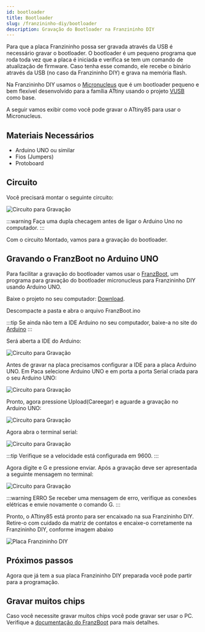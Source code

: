 ```yaml
---
id: bootloader
title: Bootloader
slug: /franzininho-diy/bootloader
description: Gravação do Bootloader na Franzininho DIY
---
```


Para que a placa Franzininho possa ser gravada através da USB é necessário gravar o bootloader. O bootloader é um pequeno programa que roda toda vez que a placa é iniciada e verifica se tem um comando de atualização de firmware. Caso tenha esse comando, ele recebe o binário através da USB (no caso da Franzininho DIY) e grava na memória flash.

Na Franzininho DIY usamos o [Micronucleus](https://github.com/micronucleus/micronucleus/blob/master/Devices_with_Micronucleus.md) que é um bootloader pequeno e bem flexível desenvolvido para a família ATtiny usando o projeto [VUSB](https://www.obdev.at/products/vusb/index.html) como base.

A seguir vamos exibir como você pode gravar o ATtiny85 para usar o Micronucleus.

## Materiais Necessários

* Arduino UNO ou similar
* Fios \(Jumpers\)
* Protoboard

## Circuito

Você precisará montar o seguinte circuito:

![Circuito para Gravação](img/bootloader/circuito.png)

:::warning Faça uma dupla checagem antes de ligar o Arduino Uno no computador.
:::

Com o circuito Montado, vamos para a gravação do bootloader.

## Gravando o FranzBoot no Arduino UNO

Para facilitar a gravação do bootloader vamos usar o [FranzBoot](https://github.com/Franzininho/FranzBoot), um programa para gravação do bootloader micronucleus para Franzininho DIY usando Arduino UNO.

Baixe o projeto no seu computador: [Download](https://github.com/Franzininho/FranzBoot/archive/refs/heads/main.zip).

Descompacte a pasta e abra o arquivo FranzBoot.ino

:::tip Se ainda não tem a IDE Arduino no seu computador, baixe-a no site do [Arduino](https://www.arduino.cc/en/software) 
:::

Será aberta a IDE do Arduino:

![Circuito para Gravação](img/bootloader/IDE-Arduino.png)

Antes de gravar na placa precisamos configurar a IDE para a placa Arduino UNO. Em Paca selecione Arduino UNO e em porta a porta Serial criada para o seu Arduino UNO:

![Circuito para Gravação](img/bootloader/IDE-Arduino-Configuracao.png)

Pronto, agora pressione Upload(Careegar) e aguarde a gravação no Arduino UNO:

![Circuito para Gravação](img/bootloader/IDE-Arduino-Upload.png)

Agora abra o terminal serial:

![Circuito para Gravação](img/bootloader/IDE-Arduino-Terminal-serial.png)

:::tip Verifique se a velocidade está configurada em 9600. 
:::

Agora digite e G e pressione enviar. Após a gravação deve ser apresentada a seguinte mensagem no terminal:

![Circuito para Gravação](img/bootloader/IDE-Arduino-Gravando.png)

:::warning ERRO
Se receber uma mensagem de erro, verifique as conexões elétricas e envie novamente o comando G.
:::


Pronto, o ATtiny85 está pronto para ser encaixado na sua Franzininho DIY. Retire-o com cuidado da matriz de contatos e encaixe-o corretamente na Franzininho DIY, conforme imagem abaixo

![Placa Franzininho DIY](img/franzininho-diy/placa-franzininho-diy.png)


## Próximos passos

Agora que já tem a sua placa Franzininho DIY preparada você pode partir para a programação.

## Gravar muitos chips

Caso você necessite gravar muitos chips você pode gravar ser usar o PC. Verifique a [documentação do FranzBoot](https://github.com/Franzininho/FranzBoot#readme) para mais detalhes.